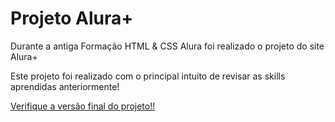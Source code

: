 # Projeto Alura+

Durante a antiga Formação HTML & CSS Alura foi realizado o projeto do site Alura+

Este projeto foi realizado com o principal intuito de revisar as skills aprendidas anteriormente!

[Verifique a versão final do projeto!!](https://projeto-aluraplus-smoky.vercel.app/)
